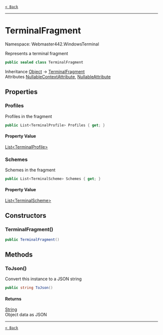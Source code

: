 [`< Back`](./)

---

# TerminalFragment

Namespace: Webmaster442.WindowsTerminal

Represents a terminal fragment

```csharp
public sealed class TerminalFragment
```

Inheritance [Object](https://docs.microsoft.com/en-us/dotnet/api/system.object) → [TerminalFragment](./webmaster442.windowsterminal.terminalfragment)<br>
Attributes [NullableContextAttribute](https://docs.microsoft.com/en-us/dotnet/api/system.runtime.compilerservices.nullablecontextattribute), [NullableAttribute](https://docs.microsoft.com/en-us/dotnet/api/system.runtime.compilerservices.nullableattribute)

## Properties

### **Profiles**

Profiles in the fragment

```csharp
public List<TerminalProfile> Profiles { get; }
```

#### Property Value

[List&lt;TerminalProfile&gt;](https://docs.microsoft.com/en-us/dotnet/api/system.collections.generic.list-1)<br>

### **Schemes**

Schemes in the fragment

```csharp
public List<TerminalScheme> Schemes { get; }
```

#### Property Value

[List&lt;TerminalScheme&gt;](https://docs.microsoft.com/en-us/dotnet/api/system.collections.generic.list-1)<br>

## Constructors

### **TerminalFragment()**

```csharp
public TerminalFragment()
```

## Methods

### **ToJson()**

Convert this instance to a JSON string

```csharp
public string ToJson()
```

#### Returns

[String](https://docs.microsoft.com/en-us/dotnet/api/system.string)<br>
Object data as JSON

---

[`< Back`](./)
